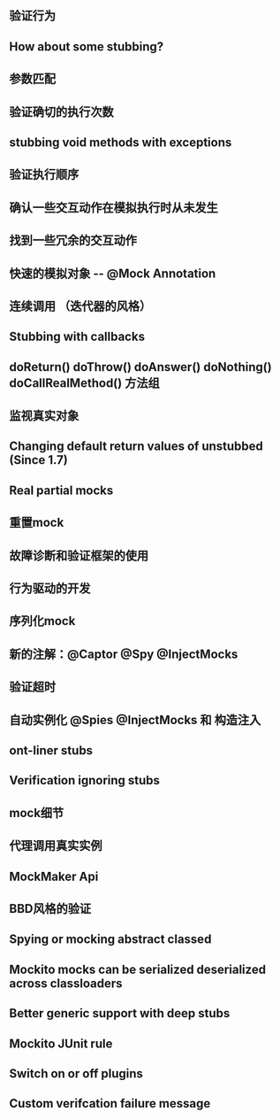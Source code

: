 

## 验证行为

## How about some stubbing? 

## 参数匹配

## 验证确切的执行次数

## stubbing void methods with exceptions

## 验证执行顺序

## 确认一些交互动作在模拟执行时从未发生

## 找到一些冗余的交互动作

## 快速的模拟对象 --  @Mock Annotation

## 连续调用 （迭代器的风格）

## Stubbing with callbacks

## doReturn() doThrow() doAnswer() doNothing() doCallRealMethod() 方法组

## 监视真实对象

## Changing default return values of unstubbed (Since 1.7)

## Real partial mocks

## 重置mock

## 故障诊断和验证框架的使用

## 行为驱动的开发

## 序列化mock

## 新的注解：@Captor @Spy @InjectMocks

## 验证超时

## 自动实例化 @Spies @InjectMocks 和 构造注入

## ont-liner stubs

## Verification ignoring stubs
 
## mock细节

## 代理调用真实实例

## MockMaker Api

## BBD风格的验证

## Spying or mocking abstract classed

## Mockito mocks can be serialized deserialized across classloaders

## Better generic support with deep stubs 

## Mockito JUnit rule

## Switch on or off plugins 

## Custom verifcation failure message
